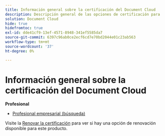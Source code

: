 ```yaml
---
title: Información general sobre la certificación del Document Cloud
description: Descripción general de las opciones de certificación para Adobe Document Cloud
solution: Document Cloud
hide: true
hidefromtoc: true
exl-id: dde41cf9-13ef-4571-8948-341ef5585da7
source-git-commit: 6397c96ab0ce2ecf6cd7e70bd2044e01c23ab563
workflow-type: tm+mt
source-wordcount: '37'
ht-degree: 0%

---
```


# Información general sobre la certificación del Document Cloud

**Profesional**

* [Profesional empresarial (búsqueda)](/help/certifications/adc/adc-professional.md) <!--AD0-??-->

Visite la [Renovar la certificación](/help/certifications/renew.md) para ver si hay una opción de renovación disponible para este producto.
